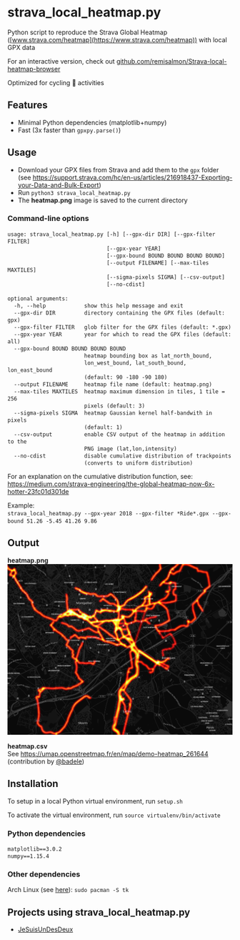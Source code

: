 # strava_local_heatmap.py

Python script to reproduce the Strava Global Heatmap ([www.strava.com/heatmap](https://www.strava.com/heatmap)) with local GPX data

For an interactive version, check out [github.com/remisalmon/Strava-local-heatmap-browser](https://github.com/remisalmon/Strava-local-heatmap-browser)

Optimized for cycling :bicyclist: activities

## Features

* Minimal Python dependencies (matplotlib+numpy)
* Fast (3x faster than `gpxpy.parse()`)

## Usage

* Download your GPX files from Strava and add them to the `gpx` folder  
(see https://support.strava.com/hc/en-us/articles/216918437-Exporting-your-Data-and-Bulk-Export)
* Run `python3 strava_local_heatmap.py`  
* The **heatmap.png** image is saved to the current directory

### Command-line options

```
usage: strava_local_heatmap.py [-h] [--gpx-dir DIR] [--gpx-filter FILTER]
                               [--gpx-year YEAR]
                               [--gpx-bound BOUND BOUND BOUND BOUND]
                               [--output FILENAME] [--max-tiles MAXTILES]
                               [--sigma-pixels SIGMA] [--csv-output]
                               [--no-cdist]

optional arguments:
  -h, --help            show this help message and exit
  --gpx-dir DIR         directory containing the GPX files (default: gpx)
  --gpx-filter FILTER   glob filter for the GPX files (default: *.gpx)
  --gpx-year YEAR       year for which to read the GPX files (default: all)
  --gpx-bound BOUND BOUND BOUND BOUND
                        heatmap bounding box as lat_north_bound,
                        lon_west_bound, lat_south_bound, lon_east_bound
                        (default: 90 -180 -90 180)
  --output FILENAME     heatmap file name (default: heatmap.png)
  --max-tiles MAXTILES  heatmap maximum dimension in tiles, 1 tile = 256
                        pixels (default: 3)
  --sigma-pixels SIGMA  heatmap Gaussian kernel half-bandwith in pixels
                        (default: 1)
  --csv-output          enable CSV output of the heatmap in addition to the
                        PNG image (lat,lon,intensity)
  --no-cdist            disable cumulative distribution of trackpoints
                        (converts to uniform distribution)
```

For an explanation on the cumulative distribution function, see:  
https://medium.com/strava-engineering/the-global-heatmap-now-6x-hotter-23fc01d301de

Example:  
`strava_local_heatmap.py --gpx-year 2018 --gpx-filter *Ride*.gpx --gpx-bound 51.26 -5.45 41.26 9.86`

## Output

**heatmap.png**  
![heatmap_zoom.png](output_heatmap.png)

**heatmap.csv**  
See https://umap.openstreetmap.fr/en/map/demo-heatmap_261644 (contribution by [@badele](https://github.com/badele))

## Installation

To setup in a local Python virtual environment, run `setup.sh`  

To activate the virtual environment, run `source virtualenv/bin/activate`

### Python dependencies

```
matplotlib==3.0.2
numpy==1.15.4
```

### Other dependencies

Arch Linux (see [here](https://github.com/remisalmon/strava-local-heatmap/pull/3#issuecomment-443541311)): `sudo pacman -S tk`

## Projects using strava_local_heatmap.py

- [JeSuisUnDesDeux](https://gitlab.com/JeSuisUnDesDeux/jesuisundesdeux/tree/master/datas/traces)
